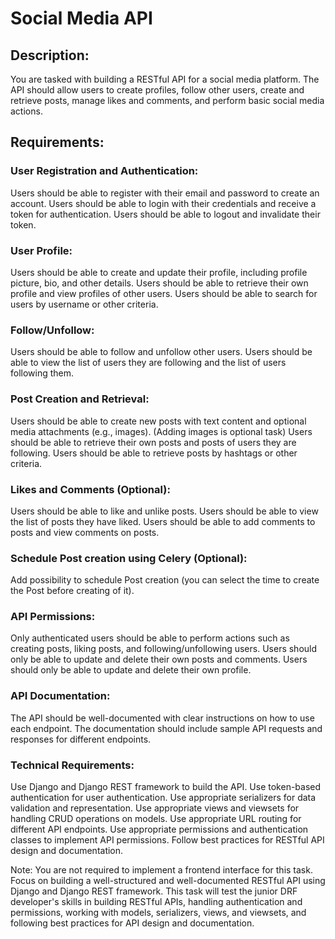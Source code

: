 # Social Media API

## Description:
You are tasked with building a RESTful API for a social media platform. 
The API should allow users to create profiles, follow other users, 
create and retrieve posts, manage likes and comments, and perform basic social media actions.

## Requirements:
### User Registration and Authentication:
Users should be able to register with their email and password to create an account.
Users should be able to login with their credentials and receive a token for authentication.
Users should be able to logout and invalidate their token.

### User Profile:
Users should be able to create and update their profile, including profile picture, bio, and other details.
Users should be able to retrieve their own profile and view profiles of other users.
Users should be able to search for users by username or other criteria.

### Follow/Unfollow:
Users should be able to follow and unfollow other users.
Users should be able to view the list of users they are following and the list of users following them.

### Post Creation and Retrieval:
Users should be able to create new posts with text content and optional media attachments (e.g., images). (Adding images is optional task)
Users should be able to retrieve their own posts and posts of users they are following.
Users should be able to retrieve posts by hashtags or other criteria.

### Likes and Comments (Optional):
Users should be able to like and unlike posts. 
Users should be able to view the list of posts they have liked. 
Users should be able to add comments to posts and view comments on posts.

### Schedule Post creation using Celery (Optional):
Add possibility to schedule Post creation 
(you can select the time to create the Post before creating of it).

### API Permissions:
Only authenticated users should be able to perform actions such as creating posts, 
liking posts, and following/unfollowing users.
Users should only be able to update and delete their own posts and comments.
Users should only be able to update and delete their own profile.

### API Documentation:
The API should be well-documented with clear instructions on how to use each endpoint.
The documentation should include sample API requests and responses for different endpoints.

### Technical Requirements:
Use Django and Django REST framework to build the API.
Use token-based authentication for user authentication.
Use appropriate serializers for data validation and representation.
Use appropriate views and viewsets for handling CRUD operations on models.
Use appropriate URL routing for different API endpoints.
Use appropriate permissions and authentication classes to implement API permissions.
Follow best practices for RESTful API design and documentation.

Note: You are not required to implement a frontend interface for this task. 
Focus on building a well-structured and well-documented RESTful API using 
Django and Django REST framework. This task will test the junior DRF developer's 
skills in building RESTful APIs, handling authentication and permissions, 
working with models, serializers, views, and viewsets, and following best practices 
for API design and documentation.
